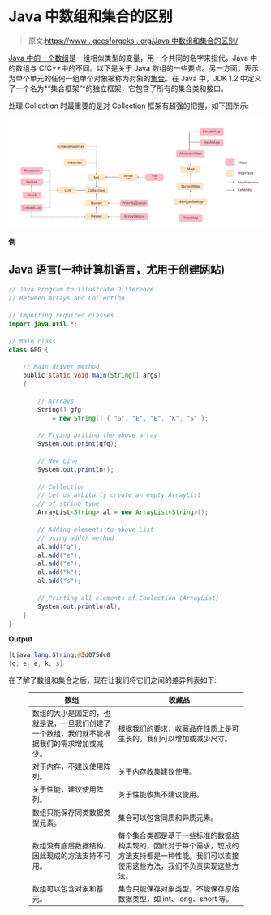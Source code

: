 # Java 中数组和集合的区别

> 原文:[https://www . geesforgeks . org/Java 中数组和集合的区别/](https://www.geeksforgeeks.org/difference-between-arrays-and-collection-in-java/)

[Java 中的一个数组](https://www.geeksforgeeks.org/arrays-in-java/)是一组相似类型的变量，用一个共同的名字来指代。Java 中的数组与 C/C++中的不同。以下是关于 Java 数组的一些要点。另一方面，表示为单个单元的任何一组单个对象被称为对象的[集合](https://www.geeksforgeeks.org/collections-in-java-2/)。在 Java 中，JDK 1.2 中定义了一个名为*“集合框架”*的独立框架，它包含了所有的集合类和接口。

处理 Collection 时最重要的是对 Collection 框架有超强的把握，如下图所示:

![](img/f8e668264eb7b2c4ec6dad3eaca56c3a.png)

**例**

## Java 语言(一种计算机语言，尤用于创建网站)

```java
// Java Program to Illustrate Difference
// Between Arrays and Collection

// Importing required classes
import java.util.*;

// Main class
class GFG {

    // Main driver method
    public static void main(String[] args)
    {

        // Arrrays
        String[] gfg
            = new String[] { "G", "E", "E", "K", "S" };

        // Trying priting the above array
        System.out.print(gfg);

        // New Line
        System.out.println();

        // Collection
        // Let us arbitarly create an empty ArrayList
        // of string type
        ArrayList<String> al = new ArrayList<String>();

        // Adding elements to above List
        // using add() method
        al.add("g");
        al.add("e");
        al.add("e");
        al.add("k");
        al.add("s");

        // Printing all elements of Coolection (ArrayList)
        System.out.println(al);
    }
}
```

**Output**

```java
[Ljava.lang.String;@3d075dc0
[g, e, e, k, s]
```

在了解了数组和集合之后，现在让我们将它们之间的差异列表如下:

<figure class="table">

| 数组 | 收藏品 |
| --- | --- |
| 数组的大小是固定的，也就是说，一旦我们创建了一个数组，我们就不能根据我们的需求增加或减少。 | 根据我们的要求，收藏品在性质上是可生长的。我们可以增加或减少尺寸。 |
| 对于内存，不建议使用阵列。 | 关于内存收集建议使用。 |
| 关于性能，建议使用阵列。 | 关于性能收集不建议使用。 |
| 数组只能保存同类数据类型元素。 | 集合可以包含同质和异质元素。 |
| 数组没有底层数据结构，因此现成的方法支持不可用。 | 每个集合类都是基于一些标准的数据结构实现的，因此对于每个需求，现成的方法支持都是一种性能。我们可以直接使用这些方法，我们不负责实现这些方法。 |
| 数组可以包含对象和基元。 | 集合只能保存对象类型，不能保存原始数据类型，如 int、long、short 等。 |

</figure>